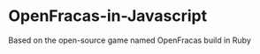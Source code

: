 OpenFracas-in-Javascript
========================

Based on the open-source game  named OpenFracas build in Ruby